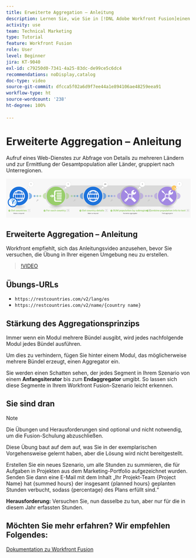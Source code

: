 ```yaml
---
title: Erweiterte Aggregation – Anleitung
description: Lernen Sie, wie Sie in [!DNL Adobe Workfront Fusion]einen Web-Dienst aufrufen, um Details zu mehreren Ländern abzurufen und die Population zu identifizieren, gruppiert nach Unterregionen.
activity: use
team: Technical Marketing
type: Tutorial
feature: Workfront Fusion
role: User
level: Beginner
jira: KT-9040
exl-id: c79250d0-7341-4a25-83dc-de99ce5c6dc4
recommendations: noDisplay,catalog
doc-type: video
source-git-commit: dfcca5f02a6d9f7ee44a1e894106ae48259eea91
workflow-type: ht
source-wordcount: '238'
ht-degree: 100%

---
```


# Erweiterte Aggregation – Anleitung

Aufruf eines Web-Dienstes zur Abfrage von Details zu mehreren Ländern und zur Ermittlung der Gesamtpopulation aller Länder, gruppiert nach Unterregionen.

![Ein Bild des Fusion-Szenarios](assets/iteration-and-aggregation-3.png)

## Erweiterte Aggregation – Anleitung

Workfront empfiehlt, sich das Anleitungsvideo anzusehen, bevor Sie versuchen, die Übung in Ihrer eigenen Umgebung neu zu erstellen.

>[!VIDEO](https://video.tv.adobe.com/v/335281/?quality=12&learn=on&enablevpops)

## Übungs-URLs

* `https://restcountries.com/v2/lang/es`
* `https://restcountries.com/v2/name/{country name}`



## Stärkung des Aggregationsprinzips

Immer wenn ein Modul mehrere Bündel ausgibt, wird jedes nachfolgende Modul jedes Bündel ausführen.

Um dies zu verhindern, fügen Sie hinter einem Modul, das möglicherweise mehrere Bündel erzeugt, einen Aggregator ein.

Sie werden einen Schatten sehen, der jedes Segment in Ihrem Szenario von einem **Anfangsiterator** bis zum **Endaggregator** umgibt. So lassen sich diese Segmente in Ihrem Workfront Fusion-Szenario leicht erkennen.

## Sie sind dran

>[!NOTE]
>
>Die Übungen und Herausforderungen sind optional und nicht notwendig, um die Fusion-Schulung abzuschließen.

Diese Übung baut auf dem auf, was Sie in der exemplarischen Vorgehensweise gelernt haben, aber die Lösung wird nicht bereitgestellt.

Erstellen Sie ein neues Szenario, um alle Stunden zu summieren, die für Aufgaben in Projekten aus dem Marketing-Portfolio aufgezeichnet wurden. Senden Sie dann eine E-Mail mit dem Inhalt „Ihr Projekt-Team {Project Name} hat {summed hours} der insgesamt {planned hours} geplanten Stunden verbucht, sodass {percentage} des Plans erfüllt sind.“

**Herausforderung:** Versuchen Sie, nun dasselbe zu tun, aber nur für die in diesem Jahr erfassten Stunden.

## Möchten Sie mehr erfahren? Wir empfehlen Folgendes:

[Dokumentation zu Workfront Fusion](https://experienceleague.adobe.com/de/docs/workfront-fusion/using/get-started-with-fusion/understand-workfront-fusion/workfront-fusion-overview)
